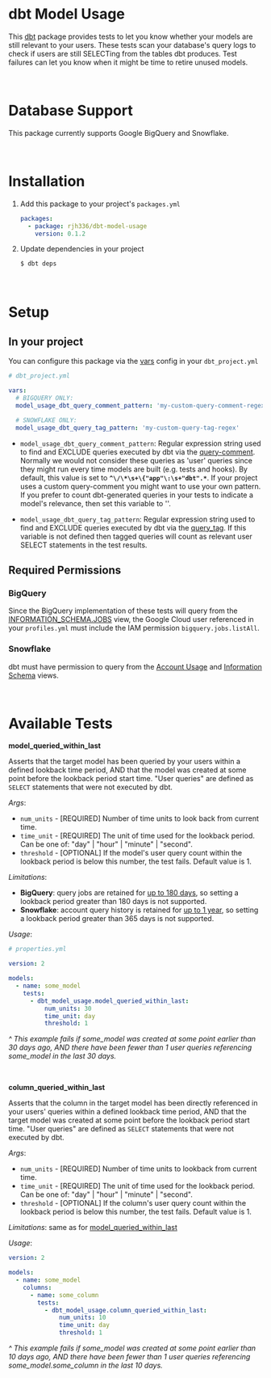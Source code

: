 # dbt Model Usage
This [dbt](https://docs.getdbt.com/) package provides tests to let you know whether your models are still relevant to your users. These tests scan your database's query logs to check if users are still SELECTing from the tables dbt produces. Test failures can let you know when it might be time to retire unused models.

<br>

# Database Support
This package currently supports Google BigQuery and Snowflake.

<br>

# Installation
1. Add this package to your project's `packages.yml`
    ```yaml
    packages:
      - package: rjh336/dbt-model-usage
        version: 0.1.2
    ```
2. Update dependencies in your project
    ```bash
    $ dbt deps
    ```

<br>

# Setup

## In your project
You can configure this package via the [vars](https://docs.getdbt.com/docs/building-a-dbt-project/building-models/using-variables) config in your `dbt_project.yml`

```yaml
# dbt_project.yml

vars:
  # BIGQUERY ONLY:
  model_usage_dbt_query_comment_pattern: 'my-custom-query-comment-regex'

  # SNOWFLAKE ONLY:
  model_usage_dbt_query_tag_pattern: 'my-custom-query-tag-regex'
```

- `model_usage_dbt_query_comment_pattern`: Regular expression string used to find and EXCLUDE queries executed by dbt via the [query-comment](https://docs.getdbt.com/reference/project-configs/query-comment). Normally we would not consider these queries as 'user' queries since they might run every time models are built (e.g. tests and hooks).  By default, this value is set to **`^\/\*\s+\{"app"\:\s+"dbt".*`**.  If your project uses a custom query-comment you might want to use your own pattern. If you prefer to count dbt-generated queries in your tests to indicate a model's relevance, then set this variable to ''.

- `model_usage_dbt_query_tag_pattern`: Regular expression string used to find and EXCLUDE queries executed by dbt via the [query_tag](https://docs.getdbt.com/reference/warehouse-profiles/snowflake-profile#query_tag). If this variable is not defined then tagged queries will count as relevant user SELECT statements in the test results.

## Required Permissions
### BigQuery
Since the BigQuery implementation of these tests will query from the [INFORMATION_SCHEMA.JOBS](https://cloud.google.com/bigquery/docs/information-schema-jobs) view, the Google Cloud user referenced in your `profiles.yml` must include the IAM permission `bigquery.jobs.listAll`.

### Snowflake
dbt must have permission to query from the [Account Usage](https://docs.snowflake.com/en/sql-reference/account-usage.html#account-usage-views) and [Information Schema](https://docs.snowflake.com/en/sql-reference/info-schema.html) views.

<br>

# Available Tests

**model_queried_within_last**

Asserts that the target model has  been queried by your users within a defined lookback time period, AND that the model was created at some point before the lookback period start time. "User queries" are defined as `SELECT` statements that were not executed by dbt.

*Args*:
- `num_units` - [REQUIRED] Number of time units to look back from current time.
- `time_unit` - [REQUIRED] The unit of time used for the lookback period. Can be one of: "day" | "hour" | "minute" | "second".
- `threshold` - [OPTIONAL] If the model's user query count within the lookback period is below this number, the test fails. Default value is 1.

*Limitations*:
- **BigQuery**: query jobs are retained for [up to 180 days](https://cloud.google.com/bigquery/docs/information-schema-jobs#data_retention), so setting a lookback period greater than 180 days is not supported.
- **Snowflake**: account query history is retained for [up to 1 year](https://docs.snowflake.com/en/sql-reference/account-usage.html#account-usage-views), so setting a lookback period greater than 365 days is not supported.

*Usage*:
```yaml
# properties.yml

version: 2

models:
  - name: some_model
    tests:
      - dbt_model_usage.model_queried_within_last:
          num_units: 30
          time_unit: day
          threshold: 1
```
*^ This example fails if some_model was created at some point earlier than 30 days ago, AND there have been fewer than 1 user queries referencing some_model in the last 30 days.*

<br>

**column_queried_within_last**

Asserts that the column in the target model has been directly referenced in your users' queries within a defined lookback time period, AND that the target model was created at some point before the lookback period start time. "User queries" are defined as `SELECT` statements that were not executed by dbt.

*Args*:
- `num_units` - [REQUIRED] Number of time units to lookback from current time.
- `time_unit` - [REQUIRED] The unit of time used for the lookback period. Can be one of: "day" | "hour" | "minute" | "second".
- `threshold` - [OPTIONAL] If the column's user query count within the lookback period is below this number, the test fails. Default value is 1.

*Limitations*: same as for [model_queried_within_last](#model_queried_within_last)

*Usage*:
```yaml
version: 2

models:
  - name: some_model
    columns:
      - name: some_column
        tests:
          - dbt_model_usage.column_queried_within_last:
              num_units: 10
              time_unit: day
              threshold: 1
```
*^ This example fails if some_model was created at some point earlier than 10 days ago, AND there have been fewer than 1 user queries referencing some_model.some_column in the last 10 days.*
